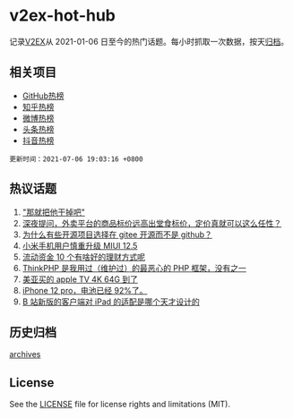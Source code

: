 # v2ex-hot-hub

 记录[V2EX](https://www.v2ex.com/)从 2021-01-06 日至今的热门话题。每小时抓取一次数据，按天[归档](archives)。
 
 ## 相关项目

- [GitHub热榜](https://github.com/snaildev/github-hot-hub)
- [知乎热榜](https://github.com/snaildev/zhihu-hot-hub)
- [微博热榜](https://github.com/snaildev/weibo-hot-hub)
- [头条热榜](https://github.com/snaildev/toutiao-hot-hub)
- [抖音热榜](https://github.com/snaildev/douyin-hot-hub)


 `更新时间：2021-07-06 19:03:16 +0800`

## 热议话题

1. ["那就把他干掉吧"](https://www.v2ex.com/t/787776)
1. [深夜提问，外卖平台的商品标价远高出堂食标价，定价真就可以这么任性？](https://www.v2ex.com/t/787747)
1. [为什么有些开源项目选择在 gitee 开源而不是 github？](https://www.v2ex.com/t/787745)
1. [小米手机用户慎重升级 MIUI 12.5](https://www.v2ex.com/t/787752)
1. [流动资金 10 个有啥好的理财方式呢](https://www.v2ex.com/t/787779)
1. [ThinkPHP 是我用过（维护过）的最恶心的 PHP 框架，没有之一](https://www.v2ex.com/t/787809)
1. [美亚买的 apple TV 4K 64G 到了](https://www.v2ex.com/t/787738)
1. [iPhone 12 pro，电池已经 92%了。](https://www.v2ex.com/t/787765)
1. [B 站新版的客户端对 iPad 的适配是哪个天才设计的](https://www.v2ex.com/t/787749)

## 历史归档

[archives](archives)

## License

See the [LICENSE](LICENSE) file for license rights and limitations (MIT).
